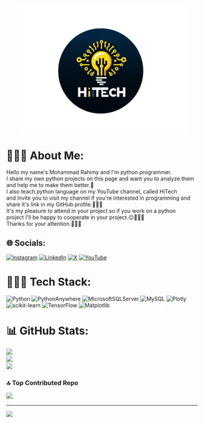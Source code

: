 <div align='center'>
   <img src= 'Logo.png' alt='My Company Logo'    width= '450px'  />
</div>

# 🧑🏻‍💻 About Me:
Hello my name's Mohammad Rahimy and I'm python programmer.<br>I share my own python projects on this page and want you to analyze them<br>and help me to make them better.🚀<br>I also teach python language on my YouTube channel, called HiTech <br>and invite you to visit my channel if you're interested in programming and <br>share it's link in my GitHub profile.🧑🏻‍💻<br>It's my pleasure to attend in your project so if you work on a python <br>project I'll be happy to cooperate in your project.😉🧑🏻‍💻<br>Thanks for your attention.💖🙏🏻<br>


## 🌐 Socials:
[![Instagram](https://img.shields.io/badge/Instagram-%23E4405F.svg?logo=Instagram&logoColor=white)](https://instagram.com/mohammad.hitechh) [![LinkedIn](https://img.shields.io/badge/LinkedIn-%230077B5.svg?logo=linkedin&logoColor=white)](https://linkedin.com/in/Mohammad_Rahimy) [![X](https://img.shields.io/badge/X-black.svg?logo=X&logoColor=white)](https://x.com/HiTech_Studioo) [![YouTube](https://img.shields.io/badge/YouTube-%23FF0000.svg?logo=YouTube&logoColor=white)](https://youtube.com/@HiTech_Studioo) 

# 🧑🏻‍💻 Tech Stack:
![Python](https://img.shields.io/badge/python-3670A0?style=for-the-badge&logo=python&logoColor=ffdd54) ![PythonAnywhere](https://img.shields.io/badge/pythonanywhere-%232F9FD7.svg?style=for-the-badge&logo=pythonanywhere&logoColor=151515) ![MicrosoftSQLServer](https://img.shields.io/badge/Microsoft%20SQL%20Server-CC2927?style=for-the-badge&logo=microsoft%20sql%20server&logoColor=white) ![MySQL](https://img.shields.io/badge/mysql-4479A1.svg?style=for-the-badge&logo=mysql&logoColor=white) ![Plotly](https://img.shields.io/badge/Plotly-%233F4F75.svg?style=for-the-badge&logo=plotly&logoColor=white) ![scikit-learn](https://img.shields.io/badge/scikit--learn-%23F7931E.svg?style=for-the-badge&logo=scikit-learn&logoColor=white) ![TensorFlow](https://img.shields.io/badge/TensorFlow-%23FF6F00.svg?style=for-the-badge&logo=TensorFlow&logoColor=white) ![Matplotlib](https://img.shields.io/badge/Matplotlib-%23ffffff.svg?style=for-the-badge&logo=Matplotlib&logoColor=black)
# 📊 GitHub Stats:
![](https://github-readme-stats.vercel.app/api?username=AMPoet&theme=blue_navy&hide_border=false&include_all_commits=false&count_private=false)<br/>
![](https://github-readme-streak-stats.herokuapp.com/?user=AMPoet&theme=blue_navy&hide_border=false)<br/>
![](https://github-readme-stats.vercel.app/api/top-langs/?username=AMPoet&theme=blue_navy&hide_border=false&include_all_commits=false&count_private=false&layout=compact)

### 🔝 Top Contributed Repo
![](https://github-contributor-stats.vercel.app/api?username=AMPoet&limit=5&theme=dark&combine_all_yearly_contributions=true)

---
[![](https://visitcount.itsvg.in/api?id=AMPoet&icon=0&color=0)](https://visitcount.itsvg.in)

<!-- Proudly created with GPRM ( https://gprm.itsvg.in ) -->
<!-- Proudly created with GPRM ( https://gprm.itsvg.in ) -->
<!-- Proudly created with GPRM ( https://gprm.itsvg.in ) -->
<!---
AMPoet/AMPoet is a ✨ special ✨ repository because its `README.md` (this file) appears on your GitHub profile.
You can click the Preview link to take a look at your changes.
--->
